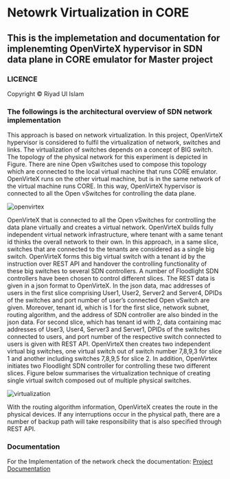 # Netowrk Virtualization in CORE

## This is the implemetation and documentation for implenemting OpenVirteX hypervisor in SDN data plane in CORE emulator for Master project

### LICENCE 

Copyright © Riyad Ul Islam

### The followings is the architectural overview of SDN network implementation

This approach is based on network virtualization. In this project, OpenVirteX hypervisor is considered to fulfil
the virtualization of network, switches and links. The virtualization of switches depends on a concept of BIG
switch. The topology of the physical network for this experiment is depicted in Figure. There are nine Open
vSwitches used to compose this topology which are connected to the local virtual machine that runs CORE
emulator. OpenVirteX runs on the other virtual machine, but is in the same network of the virtual machine runs
CORE. In this way, OpenVirteX hypervisor is connected to all the Open vSwitches for controlling the data
plane.

![openvirtex](https://user-images.githubusercontent.com/57096728/145964795-0357adb0-a02c-4c12-b78a-b85ae86b69ca.JPG)

OpenVirteX that is connected to all the Open vSwitches for controlling the data plane virtually and creates a
virtual network. OpenVirteX builds fully independent virtual network infrastructure, where tenant with a same
tenant id thinks the overall network to their own.
In this approach, in a same slice, switches that are connected to the tenants are considered as a single big switch.
OpenVirteX forms this big virtual switch with a tenant id by the instruction over REST API and handover the controlling functionality of these big switches to several SDN controllers. A number of Floodlight SDN controllers have been chosen to control different slices. The REST data is given in a json format to OpenVirteX.
In the json data, mac addresses of users in the first slice comprising User1, User2, Server2 and Server4, DPIDs
of the switches and port number of user’s connected Open vSwitch are given. Moreover, tenant id, which is 1 for
the first slice, network subnet, routing algorithm, and the address of SDN controller are also binded in the json
data.
For second slice, which has tenant id with 2, data containing mac addresses of User3, User4, Server3 and Server1, DPIDs of the switches connected to users, and port number of the respective switch connected to users is given with REST API. OpenVirteX then creates two independent virtual big switches, one virtual switch out of
switch number 7,8,9,3 for slice 1 and another including switches 7,8,9,5 for slice 2. In addition, OpenVirtex
initiates two Floodlight SDN controller for controlling these two different slices. Figure below summarises the
virtualization technique of creating single virtual switch composed out of multiple physical switches.

![virtualization](https://user-images.githubusercontent.com/57096728/145964818-3d6aba5c-5edf-4c54-99e5-63bb7a826ada.png)

With the routing algorithm information, OpenVirteX creates the route in the physical devices. If any interruptions occur in the physical path, there are a number of backup path will take responsibility that is also specified through REST API.

### Documentation 

For the Implementation of the network check the documentation: [Project Documentation](https://github.com/sudo-riyad/OpenVirteX-Hypevisor-In-CORE/blob/15c2e701b4ad0e018ba997ec266048fbff0fecdd/Documentation/IndividualProject_Islam_Riyad-Ul-_1324662.pdf)
